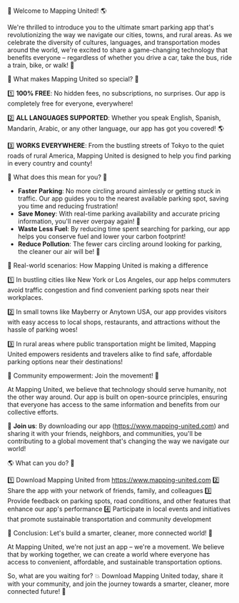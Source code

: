 🎉 Welcome to Mapping United! 🌎

We're thrilled to introduce you to the ultimate smart parking app that's revolutionizing the way we navigate our cities, towns, and rural areas. As we celebrate the diversity of cultures, languages, and transportation modes around the world, we're excited to share a game-changing technology that benefits everyone – regardless of whether you drive a car, take the bus, ride a train, bike, or walk! 🚀

🎉 What makes Mapping United so special? 🤔

1️⃣ **100% FREE**: No hidden fees, no subscriptions, no surprises. Our app is completely free for everyone, everywhere!

2️⃣ **ALL LANGUAGES SUPPORTED**: Whether you speak English, Spanish, Mandarin, Arabic, or any other language, our app has got you covered! 🌎

3️⃣ **WORKS EVERYWHERE**: From the bustling streets of Tokyo to the quiet roads of rural America, Mapping United is designed to help you find parking in every country and county!

🤝 What does this mean for you? 💸

* **Faster Parking**: No more circling around aimlessly or getting stuck in traffic. Our app guides you to the nearest available parking spot, saving you time and reducing frustration!
* **Save Money**: With real-time parking availability and accurate pricing information, you'll never overpay again! 💸
* **Waste Less Fuel**: By reducing time spent searching for parking, our app helps you conserve fuel and lower your carbon footprint!
* **Reduce Pollution**: The fewer cars circling around looking for parking, the cleaner our air will be! 🌟

🌆 Real-world scenarios: How Mapping United is making a difference

1️⃣ In bustling cities like New York or Los Angeles, our app helps commuters avoid traffic congestion and find convenient parking spots near their workplaces.

2️⃣ In small towns like Mayberry or Anytown USA, our app provides visitors with easy access to local shops, restaurants, and attractions without the hassle of parking woes!

3️⃣ In rural areas where public transportation might be limited, Mapping United empowers residents and travelers alike to find safe, affordable parking options near their destinations!

🌈 Community empowerment: Join the movement! 🎉

At Mapping United, we believe that technology should serve humanity, not the other way around. Our app is built on open-source principles, ensuring that everyone has access to the same information and benefits from our collective efforts.

💪 **Join us**: By downloading our app (https://www.mapping-united.com) and sharing it with your friends, neighbors, and communities, you'll be contributing to a global movement that's changing the way we navigate our world!

🌎 What can you do? 🤔

1️⃣ Download Mapping United from https://www.mapping-united.com
2️⃣ Share the app with your network of friends, family, and colleagues
3️⃣ Provide feedback on parking spots, road conditions, and other features that enhance our app's performance
4️⃣ Participate in local events and initiatives that promote sustainable transportation and community development

🎉 Conclusion: Let's build a smarter, cleaner, more connected world! 🌟

At Mapping United, we're not just an app – we're a movement. We believe that by working together, we can create a world where everyone has access to convenient, affordable, and sustainable transportation options.

So, what are you waiting for? 💥 Download Mapping United today, share it with your community, and join the journey towards a smarter, cleaner, more connected future! 🌟